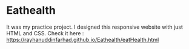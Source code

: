 # Eathealth
It was my practice project. I designed this responsive website with just HTML and CSS. Check it here :
https://rayhanuddinfarhad.github.io/Eathealth/eatHealth.html
